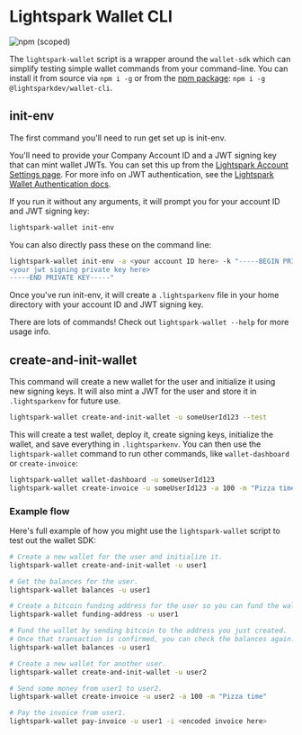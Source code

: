 # Lightspark Wallet CLI

![npm (scoped)](https://img.shields.io/npm/v/@lightsparkdev/wallet-cli)

The `lightspark-wallet` script is a wrapper around the `wallet-sdk` which can simplify testing simple wallet commands from your command-line. You can install it from source via `npm i -g` or from the [npm package](https://www.npmjs.com/package/@lightsparkdev/wallet-cli): `npm i -g @lightsparkdev/wallet-cli`.

## init-env

The first command you'll need to run get set up is init-env.

You'll need to provide your Company Account ID and a JWT signing key that can mint wallet JWTs. You can set this up from the [Lightspark Account Settings page](https://app.lightspark.com/account#security). For more info on JWT authentication, see the [Lightspark Wallet Authentication docs](https://docs.lightspark.com/wallet-sdk/authentication?language=Typescript).

If you run it without any arguments, it will prompt you for your account ID and JWT signing key:

```bash
lightspark-wallet init-env
```

You can also directly pass these on the command line:

```bash
lightspark-wallet init-env -a <your account ID here> -k "-----BEGIN PRIVATE KEY-----
<your jwt signing private key here>
-----END PRIVATE KEY-----"
```

Once you've run init-env, it will create a `.lightsparkenv` file in your home directory with your account ID and JWT signing key.

There are lots of commands! Check out `lightspark-wallet --help` for more usage info.

## create-and-init-wallet

This command will create a new wallet for the user and initialize it using new signing keys. It will also mint a JWT for the user and store it in `.lightsparkenv` for future use.

```bash
lightspark-wallet create-and-init-wallet -u someUserId123 --test
```

This will create a test wallet, deploy it, create signing keys, initialize the wallet, and save everything in `.lightsparkenv`. You can then use the `lightspark-wallet` command to run other commands, like `wallet-dashboard` or `create-invoice`:

```bash
lightspark-wallet wallet-dashboard -u someUserId123
lightspark-wallet create-invoice -u someUserId123 -a 100 -m "Pizza time"
```

### Example flow

Here's full example of how you might use the `lightspark-wallet` script to test out the wallet SDK:

```bash
# Create a new wallet for the user and initialize it.
lightspark-wallet create-and-init-wallet -u user1

# Get the balances for the user.
lightspark-wallet balances -u user1

# Create a bitcoin funding address for the user so you can fund the wallet
lightspark-wallet funding-address -u user1

# Fund the wallet by sending bitcoin to the address you just created.
# Once that transaction is confirmed, you can check the balances again.
lightspark-wallet balances -u user1

# Create a new wallet for another user.
lightspark-wallet create-and-init-wallet -u user2

# Send some money from user1 to user2.
lightspark-wallet create-invoice -u user2 -a 100 -m "Pizza time"

# Pay the invoice from user1.
lightspark-wallet pay-invoice -u user1 -i <encoded invoice here>
```
